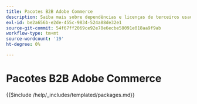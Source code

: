 ```yaml
---
title: Pacotes B2B Adobe Commerce
description: Saiba mais sobre dependências e licenças de terceiros usadas no Adobe Commerce B2B.
exl-id: be2a656b-e2de-455c-9834-524a88de32e1
source-git-commit: 54f67ff2069ce92e78e6ecbe58091e018aa9f9ab
workflow-type: tm+mt
source-wordcount: '19'
ht-degree: 0%

---
```


# Pacotes B2B Adobe Commerce

{{$include /help/_includes/templated/packages.md}}
